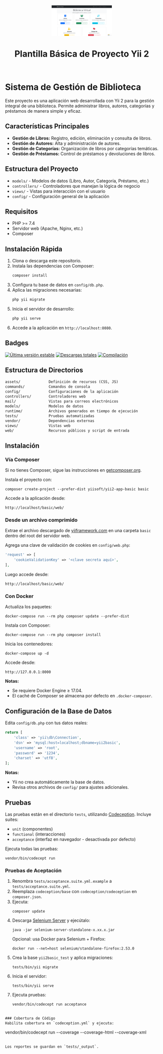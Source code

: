 
<p align="center">
    <a href="https://github.com/yiisoft" target="_blank">
        <img src="https://github.com/BLACKKING999/yii/blob/main/Captura%20de%20pantalla%202025-04-22%20194812.png" height="100px">
    </a>
    <h1 align="center">Plantilla Básica de Proyecto Yii 2</h1>
    <br>
</p>

Sistema de Gestión de Biblioteca
================================

Este proyecto es una aplicación web desarrollada con Yii 2 para la gestión integral de una biblioteca. Permite administrar libros, autores, categorías y préstamos de manera simple y eficaz.

Características Principales
---------------------------
- **Gestión de Libros:** Registro, edición, eliminación y consulta de libros.
- **Gestión de Autores:** Alta y administración de autores.
- **Gestión de Categorías:** Organización de libros por categorías temáticas.
- **Gestión de Préstamos:** Control de préstamos y devoluciones de libros.

Estructura del Proyecto
------------------------
- `models/` - Modelos de datos (Libro, Autor, Categoría, Préstamo, etc.)
- `controllers/` - Controladores que manejan la lógica de negocio
- `views/` - Vistas para interacción con el usuario
- `config/` - Configuración general de la aplicación

Requisitos
----------
- PHP >= 7.4
- Servidor web (Apache, Nginx, etc.)
- Composer

Instalación Rápida
------------------
1. Clona o descarga este repositorio.
2. Instala las dependencias con Composer:
   ```bash
   composer install
   ```
3. Configura tu base de datos en `config/db.php`.
4. Aplica las migraciones necesarias:
   ```bash
   php yii migrate
   ```
5. Inicia el servidor de desarrollo:
   ```bash
   php yii serve
   ```
6. Accede a la aplicación en `http://localhost:8080`.

Badges
------
[![Última versión estable](https://img.shields.io/packagist/v/yiisoft/yii2-app-basic.svg)](https://packagist.org/packages/yiisoft/yii2-app-basic)
[![Descargas totales](https://img.shields.io/packagist/dt/yiisoft/yii2-app-basic.svg)](https://packagist.org/packages/yiisoft/yii2-app-basic)
[![Compilación](https://github.com/yiisoft/yii2-app-basic/workflows/build/badge.svg)](https://github.com/yiisoft/yii2-app-basic/actions?query=workflow%3Abuild)

Estructura de Directorios
--------------------------
```
assets/             Definición de recursos (CSS, JS)
commands/           Comandos de consola
config/             Configuraciones de la aplicación
controllers/        Controladores web
mail/               Vistas para correos electrónicos
models/             Modelos de datos
runtime/            Archivos generados en tiempo de ejecución
tests/              Pruebas automatizadas
vendor/             Dependencias externas
views/              Vistas web
web/                Recursos públicos y script de entrada
```

Instalación
-----------
### Vía Composer
Si no tienes Composer, sigue las instrucciones en [getcomposer.org](https://getcomposer.org/).

Instala el proyecto con:
```
composer create-project --prefer-dist yiisoft/yii2-app-basic basic
```
Accede a la aplicación desde:
```
http://localhost/basic/web/
```

### Desde un archivo comprimido
Extrae el archivo descargado de [yiiframework.com](https://www.yiiframework.com/download/) en una carpeta `basic` dentro del root del servidor web.

Agrega una clave de validación de cookies en `config/web.php`:
```php
'request' => [
    'cookieValidationKey' => '<clave secreta aquí>',
],
```

Luego accede desde:
```
http://localhost/basic/web/
```

### Con Docker
Actualiza los paquetes:
```
docker-compose run --rm php composer update --prefer-dist
```

Instala con Composer:
```
docker-compose run --rm php composer install
```

Inicia los contenedores:
```
docker-compose up -d
```

Accede desde:
```
http://127.0.0.1:8000
```

**Notas:**
- Se requiere Docker Engine ≥ 17.04.
- El caché de Composer se almacena por defecto en `.docker-composer`.

Configuración de la Base de Datos
---------------------------------
Edita `config/db.php` con tus datos reales:
```php
return [
    'class' => 'yii\db\Connection',
    'dsn' => 'mysql:host=localhost;dbname=yii2basic',
    'username' => 'root',
    'password' => '1234',
    'charset' => 'utf8',
];
```

**Notas:**
- Yii no crea automáticamente la base de datos.
- Revisa otros archivos de `config/` para ajustes adicionales.

Pruebas
-------
Las pruebas están en el directorio `tests`, utilizando [Codeception](https://codeception.com/). Incluye suites:

- `unit` (componentes)
- `functional` (interacciones)
- `acceptance` (interfaz en navegador - desactivada por defecto)

Ejecuta todas las pruebas:
```
vendor/bin/codecept run
```

### Pruebas de Aceptación

1. Renombra `tests/acceptance.suite.yml.example` a `tests/acceptance.suite.yml`.
2. Reemplaza `codeception/base` con `codeception/codeception` en `composer.json`.
3. Ejecuta:
   ```
   composer update
   ```
4. Descarga [Selenium Server](https://www.selenium.dev/downloads/) y ejecútalo:
   ```
   java -jar selenium-server-standalone-x.xx.x.jar
   ```
   Opcional: usa Docker para Selenium + Firefox:
   ```
   docker run --net=host selenium/standalone-firefox:2.53.0
   ```
5. Crea la base `yii2basic_test` y aplica migraciones:
   ```
   tests/bin/yii migrate
   ```
6. Inicia el servidor:
   ```
   tests/bin/yii serve
   ```
7. Ejecuta pruebas:
   ```
   vendor/bin/codecept run acceptance
```

### Cobertura de Código
Habilita cobertura en `codeception.yml` y ejecuta:
```
vendor/bin/codecept run --coverage --coverage-html --coverage-xml
```

Los reportes se guardan en `tests/_output`.
